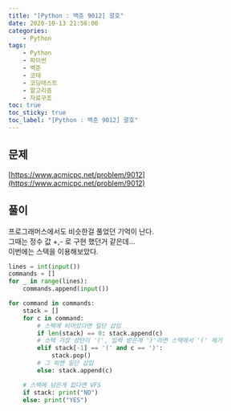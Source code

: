 ```yaml
---
title: "[Python : 백준 9012] 괄호"
date: 2020-10-13 21:56:00
categories:
    - Python
tags:
    - Python
    - 파이썬
    - 백준
    - 코테
    - 코딩테스트
    - 알고리즘
    - 자료구조
toc: true
toc_sticky: true
toc_label: "[Python : 백준 9012] 괄호"
---
```

## 문제
[https://www.acmicpc.net/problem/9012](https://www.acmicpc.net/problem/9012)

## 풀이
프로그래머스에서도 비슷한걸 풀었던 기억이 난다.  
그때는 정수 값 +,- 로 구현 했던거 같은데...  
이번에는 스택을 이용해보았다.  

```python
lines = int(input())
commands = []
for _ in range(lines):
    commands.append(input())

for command in commands:
    stack = []
    for c in command:
        # 스택에 비어있다면 일단 삽입
        if len(stack) == 0: stack.append(c)
        # 스택 가장 상단이 '(', 입력 받은게 ')'라면 스택에서 '(' 제거
        elif stack[-1] == '(' and c == ')':
            stack.pop()
        # 그 외엔 일단 삽입
        else: stack.append(c)

    # 스택에 남은게 없다면 VFS
    if stack: print("NO")
    else: print("YES")
```